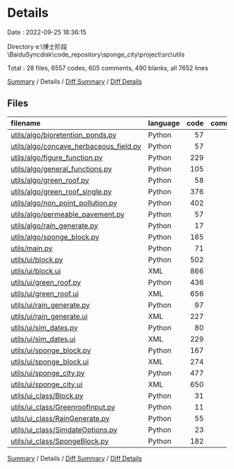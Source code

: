 # Details

Date : 2022-09-25 18:36:15

Directory e:\\博士阶段\\BaiduSyncdisk\\code_repository\\sponge_city\\project\\src\\utils

Total : 28 files,  6557 codes, 605 comments, 490 blanks, all 7652 lines

[Summary](results.md) / Details / [Diff Summary](diff.md) / [Diff Details](diff-details.md)

## Files
| filename | language | code | comment | blank | total |
| :--- | :--- | ---: | ---: | ---: | ---: |
| [utils/algo/bioretention_ponds.py](/utils/algo/bioretention_ponds.py) | Python | 57 | 33 | 18 | 108 |
| [utils/algo/concave_herbaceous_field.py](/utils/algo/concave_herbaceous_field.py) | Python | 57 | 33 | 14 | 104 |
| [utils/algo/figure_function.py](/utils/algo/figure_function.py) | Python | 229 | 39 | 70 | 338 |
| [utils/algo/general_functions.py](/utils/algo/general_functions.py) | Python | 105 | 12 | 30 | 147 |
| [utils/algo/green_roof.py](/utils/algo/green_roof.py) | Python | 58 | 33 | 17 | 108 |
| [utils/algo/green_roof_single.py](/utils/algo/green_roof_single.py) | Python | 376 | 157 | 70 | 603 |
| [utils/algo/non_point_pollution.py](/utils/algo/non_point_pollution.py) | Python | 402 | 100 | 66 | 568 |
| [utils/algo/permeable_pavement.py](/utils/algo/permeable_pavement.py) | Python | 57 | 33 | 16 | 106 |
| [utils/algo/rain_generate.py](/utils/algo/rain_generate.py) | Python | 17 | 4 | 9 | 30 |
| [utils/algo/sponge_block.py](/utils/algo/sponge_block.py) | Python | 165 | 22 | 28 | 215 |
| [utils/main.py](/utils/main.py) | Python | 71 | 24 | 14 | 109 |
| [utils/ui/block.py](/utils/ui/block.py) | Python | 502 | 7 | 8 | 517 |
| [utils/ui/block.ui](/utils/ui/block.ui) | XML | 866 | 0 | 1 | 867 |
| [utils/ui/green_roof.py](/utils/ui/green_roof.py) | Python | 436 | 7 | 8 | 451 |
| [utils/ui/green_roof.ui](/utils/ui/green_roof.ui) | XML | 656 | 0 | 1 | 657 |
| [utils/ui/rain_generate.py](/utils/ui/rain_generate.py) | Python | 97 | 7 | 8 | 112 |
| [utils/ui/rain_generate.ui](/utils/ui/rain_generate.ui) | XML | 227 | 0 | 1 | 228 |
| [utils/ui/sim_dates.py](/utils/ui/sim_dates.py) | Python | 80 | 7 | 8 | 95 |
| [utils/ui/sim_dates.ui](/utils/ui/sim_dates.ui) | XML | 229 | 0 | 1 | 230 |
| [utils/ui/sponge_block.py](/utils/ui/sponge_block.py) | Python | 167 | 7 | 8 | 182 |
| [utils/ui/sponge_block.ui](/utils/ui/sponge_block.ui) | XML | 274 | 0 | 1 | 275 |
| [utils/ui/sponge_city.py](/utils/ui/sponge_city.py) | Python | 477 | 10 | 9 | 496 |
| [utils/ui/sponge_city.ui](/utils/ui/sponge_city.ui) | XML | 650 | 0 | 1 | 651 |
| [utils/ui_class/Block.py](/utils/ui_class/Block.py) | Python | 31 | 11 | 15 | 57 |
| [utils/ui_class/GreenroofInput.py](/utils/ui_class/GreenroofInput.py) | Python | 11 | 4 | 5 | 20 |
| [utils/ui_class/RainGenerate.py](/utils/ui_class/RainGenerate.py) | Python | 55 | 11 | 12 | 78 |
| [utils/ui_class/SimdateOptions.py](/utils/ui_class/SimdateOptions.py) | Python | 23 | 5 | 6 | 34 |
| [utils/ui_class/SpongeBlock.py](/utils/ui_class/SpongeBlock.py) | Python | 182 | 39 | 45 | 266 |

[Summary](results.md) / Details / [Diff Summary](diff.md) / [Diff Details](diff-details.md)